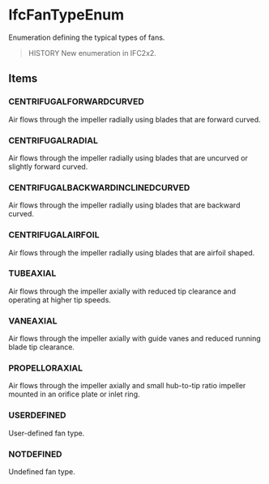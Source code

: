 # IfcFanTypeEnum

Enumeration defining the typical types of fans.
<!-- end of short definition -->


> HISTORY New enumeration in IFC2x2.

## Items

### CENTRIFUGALFORWARDCURVED
Air flows through the impeller radially using blades that are forward curved.

### CENTRIFUGALRADIAL
Air flows through the impeller radially using blades that are uncurved or slightly forward curved.

### CENTRIFUGALBACKWARDINCLINEDCURVED
Air flows through the impeller radially using blades that are backward curved.

### CENTRIFUGALAIRFOIL
Air flows through the impeller radially using blades that are airfoil shaped.

### TUBEAXIAL
Air flows through the impeller axially with reduced tip clearance and operating at higher tip speeds.

### VANEAXIAL
Air flows through the impeller axially with guide vanes and reduced running blade tip clearance.

### PROPELLORAXIAL
Air flows through the impeller axially and small hub-to-tip ratio impeller mounted in an orifice plate or inlet ring.

### USERDEFINED
User-defined fan type.

### NOTDEFINED
Undefined fan type.

